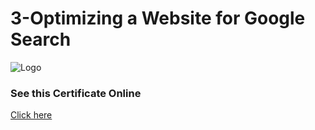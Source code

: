 
# 3-Optimizing a Website for Google Search




![Logo](https://s3.amazonaws.com/coursera_assets/meta_images/generated/CERTIFICATE_LANDING_PAGE/CERTIFICATE_LANDING_PAGE~SLJH37BW8C9Y/CERTIFICATE_LANDING_PAGE~SLJH37BW8C9Y.jpeg)


### See this Certificate Online


[Click here](https://www.coursera.org/account/accomplishments/verify/SLJH37BW8C9Y)

